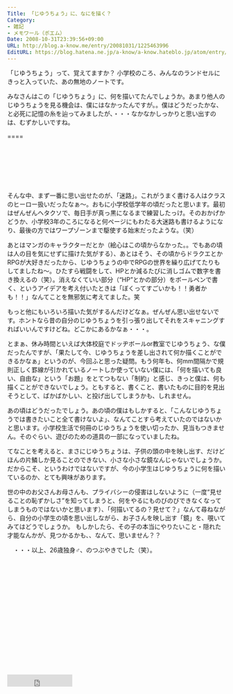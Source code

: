 ```yaml
---
Title: 「じゆうちょう」に、なにを描く？
Category:
- 雑記
- メモワール（ポエム）
Date: 2008-10-31T23:39:56+09:00
URL: http://blog.a-know.me/entry/20081031/1225463996
EditURL: https://blog.hatena.ne.jp/a-know/a-know.hateblo.jp/atom/entry/12921228815727980181
---
```


「じゆうちょう」って、覚えてますか？
小学校のころ、みんなのランドセルにきっと入っていた、あの無地のノートです。

みなさんはこの「じゆうちょう」に、何を描いてたんでしょうか。あまり他人のじゆうちょうを見る機会は、僕にはなかったんですが。。僕はどうだったかな、と必死に記憶の糸を辿ってみましたが、・・・なかなかしっかりと思い出すのは、むずかしいですね。

====

<script async src="//pagead2.googlesyndication.com/pagead/js/adsbygoogle.js"></script>
<!-- article-top -->
<ins class="adsbygoogle"
     style="display:inline-block;width:728px;height:90px"
     data-ad-client="ca-pub-3463034538369189"
     data-ad-slot="8367620130"></ins>
<script>
(adsbygoogle = window.adsbygoogle || []).push({});
</script>


そんな中、まず一番に思い出せたのが、「迷路」。これがうまく書ける人はクラスのヒーロー扱いだったなぁ〜。おもに小学校低学年の頃だったと思います。最初はぜんぜんヘタクソで、毎日手が真っ黒になるまで練習したっけ。そのおかげかどうか、小学校3年のころになると何ページにもわたる大迷路も書けるようになり、最後の方ではワープゾーンまで駆使する始末だったような。（笑）

あとはマンガのキャラクターだとか（絵心はこの頃からなかった。。でもあの頃は人の目を気にせずに描けた気がする）、あとはそう、その頃からドラクエとかRPGが大好きだったから、じゆうちょうの中でRPGの世界を繰り広げてたりもしてましたね〜。ひたすら戦闘をして、HPとか減るたびに消しゴムで数字を書き換えるの（笑）。消えなくていい部分（“HP”とかの部分）をボールペンで書く、というアイデアを考え付いたときは「ぼくってすごいかも！！勇者かも！！」なんてことを無邪気に考えてました。笑

もっと他にもいろいろ描いた気がするんだけどなぁ。ぜんぜん思い出せないです。ホントなら昔の自分のじゆうちょうを引っ張り出してそれをスキャニングすればいいんですけどね。どこかにあるかなぁ・・・。

とまぁ、休み時間といえば大体校庭でドッヂボールor教室でじゆうちょう、な僕だったんですが、「果たして今、じゆうちょうを差し出されて何か描くことができるかなぁ」というのが、今回ふと思った疑問。もう何年も、何mm間隔かで規則正しく罫線が引かれているノートしか使っていない僕には、「何を描いても良い、自由な」という「お題」をとてつもない「制約」と感じ、きっと僕は、何も描くことができないでしょう。ともすると、書くこと、書いたものに目的を見出そうとして、ばかばかしい、と投げ出してしまうかも、しれません。

あの頃はどうだったでしょう。あの頃の僕はもしかすると、「こんなじゆうちょうでは書きたいこと全て書けないよ」、なんてことすら考えていたのではないかと思います。小学校生活で何冊のじゆうちょうを使い切ったか、見当もつきません。そのぐらい、遊びのための道具の一部になっていましたね。

てなことを考えると、まさにじゆうちょうは、子供の頭の中を映し出す、だけどほんの片鱗しか見ることのできない、小さな小さな鏡なんじゃないでしょうか。だからこそ、というわけではないですが、今の小学生はじゆうちょうに何を描いているのか、とても興味があります。

世の中のお父さんお母さんも、プライバシーの侵害はしないように（一度“見せることの恥ずかしさ”を知ってしまうと、何をやるにものびのびできなくなってしまうものではないかと思います）、「何描いてるの？見せて？」なんて尋ねながら、自分の小学生の頃を思い出しながら、お子さんを映し出す「鏡」を、覗いてみてはどうでしょうか。
もしかしたら、その子の本当にやりたいこと・隠れた才能なんかが、見つかるかも、、なんて、思いません？？

　・・・以上、26歳独身♂、のつぶやきでした（笑）。



<script async src="//pagead2.googlesyndication.com/pagead/js/adsbygoogle.js"></script>
<!-- article-bottom2 -->
<ins class="adsbygoogle"
     style="display:inline-block;width:300px;height:250px"
     data-ad-client="ca-pub-3463034538369189"
     data-ad-slot="5274552934"></ins>
<script>
(adsbygoogle = window.adsbygoogle || []).push({});
</script>


<iframe src="http://blog.hatena.ne.jp/a-know/a-know.hateblo.jp/subscribe/iframe" allowtransparency="true" frameborder="0" scrolling="no" width="150" height="28"></iframe>
